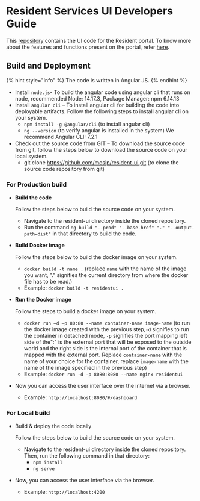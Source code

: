 # Resident Services UI Developers Guide

This [repository](https://github.com/mosip/resident-ui) contains the UI code for the Resident portal. To know more about the features and functions present on the portal, refer [here](https://docs.mosip.io/1.2.0/modules/resident-services).

## Build and Deployment

{% hint style="info" %}
The code is written in Angular JS.
{% endhint %}

* Install `node.js`- To build the angular code using angular cli that runs on node, recommended Node: 14.17.3, Package Manager: npm 6.14.13
* Install `angular cli` – To install angular cli for building the code into deployable artifacts. Follow the following steps to install angular cli on your system.
  * `npm install -g @angular/cli` (to install angular cli)
  * `ng --version` (to verify angular is installed in the system) We recommend Angular CLI: 7.2.1
* Check out the source code from GIT – To download the source code from git, follow the steps below to download the source code on your local system.
  * git clone https://github.com/mosip/resident-ui.git (to clone the source code repository from git)

### For Production build

*   **Build the code**

    Follow the steps below to build the source code on your system.

    * Navigate to the resident-ui directory inside the cloned repository.
    * Run the command `ng build "--prod" "--base-href" "." "--output-path=dist"` in that directory to build the code.
*   **Build Docker image**

    Follow the steps below to build the docker image on your system.

    * `docker build -t name .` (replace `name` with the name of the image you want, "." signifies the current directory from where the docker file has to be read.)
    * Example: `docker build -t residentui .`
*   **Run the Docker image**

    Follow the steps to build a docker image on your system.

    * `docker run –d –p 80:80 --name container-name image-name` (to run the docker image created with the previous step,`-d` signifies to run the container in detached mode, `-p` signifies the port mapping left side of the":" is the external port that will be exposed to the outside world and the right side is the internal port of the container that is mapped with the external port. Replace `container-name` with the name of your choice for the container, replace `image-name` with the name of the image specified in the previous step)
    * Example: `docker run -d -p 8080:8080 --name nginx residentui`
* Now you can access the user interface over the internet via a browser.
  * Example: `http://localhost:8080/#/dashboard`

### For Local build

*   Build & deploy the code locally

    Follow the steps below to build the source code on your system.

    * Navigate to the resident-ui directory inside the cloned repository. Then, run the following command in that directory:
      * `npm install`
      * `ng serve`
* Now, you can access the user interface via the browser.
  * Example: `http://localhost:4200`
